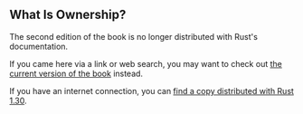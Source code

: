 ## What Is Ownership?

The second edition of the book is no longer distributed with Rust's documentation.

If you came here via a link or web search, you may want to check out [the current
version of the book](../ch04-01-what-is-ownership.md) instead.

If you have an internet connection, you can [find a copy distributed with
Rust
1.30](https://doc.rust-lang.org/1.30.0/book/second-edition/ch04-01-what-is-ownership.html).